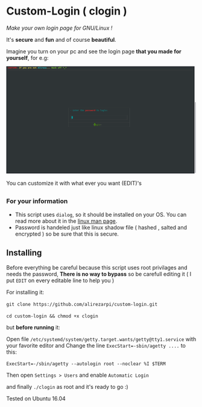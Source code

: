 # Custom-Login ( clogin )
*Make your own login page for GNU/Linux !*

It's **secure** and **fun** and of course **beautiful**.

Imagine you turn on your pc and see the login page **that you made for yourself**, for e.g:

![ alt text ]( ./login.png "damn beautiful :)")

You can customize it with what ever you want (EDIT)'s
##
### For your information
* This script uses `dialog`, so it should be installed on your OS. You can read more about it in the [linux man page](https://linux.die.net/man/1/dialog).
* Password is handeled just like linux shadow file ( hashed , salted and encrypted ) so be sure that this is secure.

##
## Installing
Before everything be careful because this script uses root privilages and needs the password, **There is no way to bypass**
so be carefull editing it ( I put `EDIT` on every editable line to help you )

For installing it:

`git clone https://github.com/alirezarpi/custom-login.git`

`cd custom-login && chmod +x clogin`

but **before running** it:

Open file `/etc/systemd/system/getty.target.wants/getty@tty1.service` with your favorite editor and
Change the line `ExecStart=-sbin/agetty ....` to this:

```
ExecStart=-/sbin/agetty --autologin root --noclear %I $TERM
```

Then open `Settings > Users` and enable `Automatic Login`

and finally `./clogin` as root and it's ready to go :)

Tested on Ubuntu 16.04
